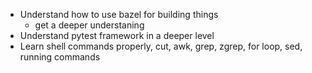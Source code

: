 * Understand how to use bazel for building things
  - get a deeper understaning
* Understand pytest framework in a deeper level
* Learn shell commands properly, cut, awk, grep, zgrep, for loop, sed, running commands 
